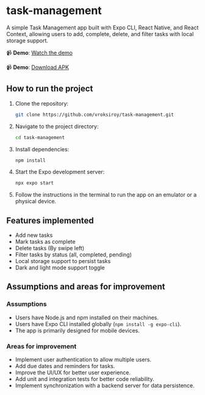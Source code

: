 # task-management
A simple Task Management app built with Expo CLI, React Native, and React Context, allowing users to add, complete, delete, and filter tasks with local storage support.

📹 **Demo**: [Watch the demo](https://drive.google.com/file/d/1b0JqWr_G2B4PnDXePqqrG-fAwbccms4f/view?usp=drive_link)

📹 **Demo**: [Download APK](https://drive.google.com/file/d/1qubQjzoddsMEMTEwXdOIJUfx10nzGIvd/view?usp=drive_link)

## How to run the project
1. Clone the repository:
    ```sh
    git clone https://github.com/vroksiroy/task-management.git
    ```
2. Navigate to the project directory:
    ```sh
    cd task-management
    ```
3. Install dependencies:
    ```sh
    npm install
    ```
4. Start the Expo development server:
    ```sh
    npx expo start
    ```
5. Follow the instructions in the terminal to run the app on an emulator or a physical device.

## Features implemented
- Add new tasks
- Mark tasks as complete
- Delete tasks (By swipe left)
- Filter tasks by status (all, completed, pending)
- Local storage support to persist tasks
- Dark and light mode support toggle

## Assumptions and areas for improvement
### Assumptions
- Users have Node.js and npm installed on their machines.
- Users have Expo CLI installed globally (`npm install -g expo-cli`).
- The app is primarily designed for mobile devices.

### Areas for improvement
- Implement user authentication to allow multiple users.
- Add due dates and reminders for tasks.
- Improve the UI/UX for better user experience.
- Add unit and integration tests for better code reliability.
- Implement synchronization with a backend server for data persistence.